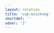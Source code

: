 ```yaml
---
layout: relation
title: 'cop:existneg'
shortdef: ''
udver: '2'
---
```

<!-- Interlanguage links updated Út zář 29 18:41:16 CEST 2020 -->
